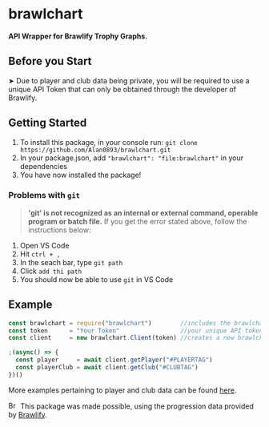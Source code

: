# brawlchart
**API Wrapper for Brawlify Trophy Graphs.**

## Before you Start
➤ Due to player and club data being private, you will be required to use a unique API Token that can only be obtained through the developer of Brawlify.

## Getting Started
1. To install this package, in your console run: `git clone https://github.com/Alan0893/brawlchart.git` 
2. In your package.json, add `"brawlchart": "file:brawlchart"` in your dependencies
3. You have now installed the package!

### Problems with `git`
> **'git' is not recognized as an internal or external command, operable program or batch file.**
If you get the error stated above, follow the instructions below:
1. Open VS Code
2. Hit `ctrl + ,`
3. In the seach bar, type `git path`
4. Click `add thi path`
5. You should now be able to use `git` in VS Code

## Example
```javascript
const brawlchart = require("brawlchart")        //includes the brawlchart module
const token      = "Your Token"                 //your unique API token
const client     = new brawlchart.Client(token) //creates a new brawlchart Client

;(async() => {
  const player     = await client.getPlayer("#PLAYERTAG")
  const playerClub = await client.getClub("#CLUBTAG")
})()
```
More examples pertaining to player and club data can be found [here](https://github.com/Alan0893/brawlchart/blob/main/examples/test.js).

<img src="https://cdn.brawlify.com/front/Star.svg" height="15" width="20" alt="Brawlify"> This package was made possible, using the progression data provided by [Brawlify](https://brawlify.com/).
